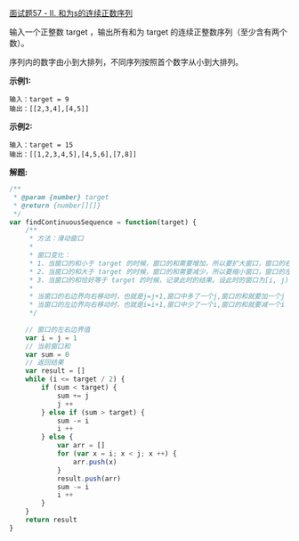 [面试题57 - II. 和为s的连续正数序列](https://leetcode-cn.com/problems/he-wei-sde-lian-xu-zheng-shu-xu-lie-lcof/)

输入一个正整数 target ，输出所有和为 target 的连续正整数序列（至少含有两个数）。

序列内的数字由小到大排列，不同序列按照首个数字从小到大排列。

**示例1:**

```
输入：target = 9
输出：[[2,3,4],[4,5]]
```
**示例2:**

```
输入：target = 15
输出：[[1,2,3,4,5],[4,5,6],[7,8]]
```

**解题:**

```js
/**
 * @param {number} target
 * @return {number[][]}
 */
var findContinuousSequence = function(target) {
    /**
     * 方法：滑动窗口
     *
     * 窗口变化：
     * 1、当窗口的和小于 target 的时候，窗口的和需要增加，所以要扩大窗口，窗口的右边界向右移动
     * 2、当窗口的和大于 target 的时候，窗口的和需要减少，所以要缩小窗口，窗口的左边界向右移动
     * 3、当窗口的和恰好等于 target 的时候，记录此时的结果。设此时的窗口为[i, j)，此时已经找到了一个以i开头的序列，也是唯一一个i开头的序列，接下来需要找i+1开头的序列，所以窗口的左边界要向右移动
     * 
     * 当窗口的右边界向右移动时，也就是j=j+1,窗口中多了一个j,窗口的和就要加一个j
     * 当窗口的左边界向右移动时，也就是i=i+1,窗口中少了一个i,窗口的和就要减一个i
     */
    
    // 窗口的左右边界值
    var i = j = 1
    // 当前窗口和
    var sum = 0
    // 返回结果
    var result = []
    while (i <= target / 2) {
        if (sum < target) {
            sum += j
            j ++
        } else if (sum > target) {
            sum -= i
            i ++
        } else {
            var arr = []
            for (var x = i; x < j; x ++) {
                arr.push(x)
            }
            result.push(arr)
            sum -= i
            i ++
        }
    }
    return result
}
```